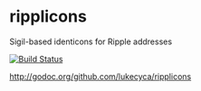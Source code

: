ripplicons
==========

Sigil-based identicons for Ripple addresses

[![Build Status](https://drone.io/github.com/lukecyca/ripplicons/status.png)](https://drone.io/github.com/lukecyca/ripplicons/latest)

http://godoc.org/github.com/lukecyca/ripplicons
